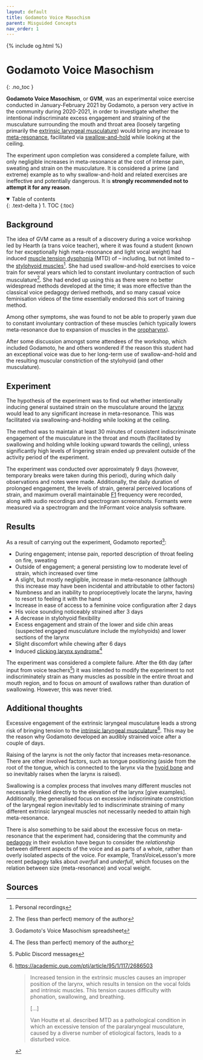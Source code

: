 ```yaml
---
layout: default
title: Godamoto Voice Masochism
parent: Misguided Concepts
nav_order: 1
---
```

{% include og.html %}

# Godamoto Voice Masochism
{: .no_toc }

**Godamoto Voice Masochism**, or **GVM**, was an experimental voice exercise conducted in January-February 2021 by Godamoto, a person very active in the community during 2020-2021, in order to investigate whether the intentional indiscriminate excess engagement and straining of the musculature surrounding the mouth and throat area (loosely targeting primarily the [extrinsic laryngeal musculature](/wiki/pages/other-resources/glossary#extrinsic)) would bring any increase to [meta-resonance](/wiki/pages/other-resources/glossary#meta-resonance), facilitated via [swallow-and-hold](/wiki/pages/other-resources/list-of-bad-exercises#swallow-and-hold) while looking at the ceiling.

The experiment upon completion was considered a complete failure, with only negligible increases in meta-resonance at the cost of intense pain, sweating and strain on the musculature. It is considered a prime (and extreme) example as to why swallow-and-hold and related exercises are ineffective and potentially dangerous. It is **strongly recommended not to attempt it for any reason**.

<details open markdown="block">
<summary>
Table of contents
</summary>
{: .text-delta }
1. TOC
{:toc}
</details>

## Background

The idea of GVM came as a result of a discovery during a voice workshop led by Hearth (a trans voice teacher), where it was found a student (known for her exceptionally high meta-resonance and light vocal weight) had induced [muscle tension dysphonia](/wiki/pages/other-resources/glossary#mtd) (MTD) of – including, but not limited to – the [stylohyoid muscles](/wiki/pages/other-resources/glossary#stylohyoid)[^recordings]. She had used swallow-and-hold exercises to voice train for several years which led to constant involuntary contraction of such musculature[^memory]. She had ended up using this as there were no better widespread methods developed at the time; it was more effective than the classical voice pedagogy derived methods, and so many casual voice feminisation videos of the time essentially endorsed this sort of training method.

Among other symptoms, she was found to not be able to properly yawn due to constant involuntary contraction of these muscles (which typically lowers meta-resonance due to expansion of muscles in the [oropharynx](/wiki/pages/other-resources/glossary#oropharynx)). <!-- (which ones?) -->

After some discussion amongst some attendees of the workshop, which included Godamoto, he and others wondered if the reason this student had an exceptional voice was due to her long-term use of swallow-and-hold and the resulting muscular constriction of the stylohyoid (and other musculature).

## Experiment

The hypothesis of the experiment was to find out whether intentionally inducing general sustained strain on the musculature around the [larynx](/wiki/pages/other-resources/glossary#larynx) would lead to any significant increase in meta-resonance. This was facilitated via swallowing-and-holding while looking at the ceiling.

The method was to maintain at least 30 minutes of consistent indiscriminate engagement of the musculature in the throat and mouth (facilitated by swallowing and holding while looking upward towards the ceiling), unless significantly high levels of lingering strain ended up prevalent outside of the activity period of the experiment.

The experiment was conducted over approximately 9 days (however, temporary breaks were taken during this period), during which daily observations and notes were made. Additionally, the daily duration of prolonged engagement, the levels of strain, general perceived locations of strain, and maximum overall maintainable [F1](/wiki/pages/other-resources/glossary#f1) frequency were recorded, along with audio recordings and spectrogram screenshots. Formants were measured via a spectrogram and the InFormant voice analysis software.

## Results

As a result of carrying out the experiment, Godamoto reported[^spreadsheet]:

*   During engagement; intense pain, reported description of throat feeling on fire, sweating
*   Outside of engagement; a general persisting low to moderate level of strain, which increased over time
*   A slight, but mostly negligible, increase in meta-resonance (although this increase may have been incidental and attributable to other factors)
*   Numbness and an inability to proprioceptively locate the larynx, having to resort to feeling it with the hand
*   Increase in ease of access to a feminine voice configuration after 2 days
*   His voice sounding noticeably strained after 3 days
*   A decrease in stylohyoid flexibility
*   Excess engagement and strain of the lower and side chin areas (suspected engaged musculature include the mylohyoids) and lower sections of the larynx
*   Slight discomfort while chewing after 6 days
*   Induced [clicking larynx syndrome](/wiki/pages/other-resources/glossary#clicking-larynx-syndrome)[^memory]

The experiment was considered a complete failure. After the 6th day (after input from voice teachers[^discord]) it was intended to modify the experiment to not indiscriminately strain as many muscles as possible in the entire throat and mouth region, and to focus on amount of swallows rather than duration of swallowing. However, this was never tried.

## Additional thoughts

Excessive engagement of the extrinsic laryngeal musculature leads a strong risk of bringing tension to the [intrinsic laryngeal musculature](/wiki/pages/other-resources/glossary#intrinsic)[^ptj20130547]. This may be the reason why Godamoto developed an audibly strained voice after a couple of days.

Raising of the larynx is not the only factor that increases meta-resonance. There are other involved factors, such as tongue positioning (aside from the root of the tongue, which is connected to the larynx via the [hyoid bone](/wiki/pages/other-resources/glossary#hyoid-bone) and so inevitably raises when the larynx is raised).

Swallowing is a complex process that involves many different muscles not necessarily linked directly to the elevation of the larynx \[give examples\]. Additionally, the generalised focus on excessive indiscriminate constriction of the laryngeal region inevitably led to indiscriminate straining of many different extrinsic laryngeal muscles not necessarily needed to attain high meta-resonance.

There is also something to be said about the excessive focus on meta-resonance that the experiment had, considering that the community and [pedagogy](/wiki/pages/other-resources/glossary#pedagogy) in their evolution have begun to consider the _relationship_ between different aspects of the voice and as parts of a whole, rather than overly isolated aspects of the voice. For example, TransVoiceLesson's more recent pedagogy talks about _overfull_ and _underfull_, which focuses on the relation between size (meta-resonance) and vocal weight.

## Sources

[^recordings]: Personal recordings
[^memory]: The (less than perfect) memory of the author
[^spreadsheet]: Godamoto's Voice Masochism spreadsheet
[^discord]: Public Discord messages
[^ptj20130547]:
    https://academic.oup.com/ptj/article/95/1/117/2686503
    
    > Increased tension in the extrinsic muscles causes an improper position of the larynx, which results in tension on the vocal folds and intrinsic muscles. This tension causes difficulty with phonation, swallowing, and breathing.
    >
    > [...]
    >
    > Van Houtte et al. described MTD as a pathological condition in which an excessive tension of the paralaryngeal musculature, caused by a diverse number of etiological factors, leads to a disturbed voice.

